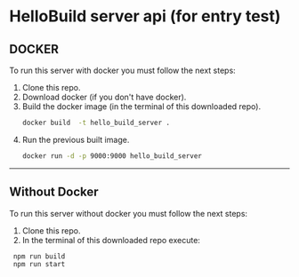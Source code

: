 # HelloBuild server api (for entry test)

## DOCKER

To run this server with docker you must follow the next steps:

1. Clone this repo.
2. Download docker (if you don't have docker).
3. Build the docker image (in the terminal of this downloaded repo).
    ```bash
   docker build  -t hello_build_server .
    ```
4. Run the previous built image.
    ```bash
   docker run -d -p 9000:9000 hello_build_server
   ```
---
## Without Docker

To run this server without docker you must follow the next steps:
 1. Clone this repo.
 2. In the terminal of this downloaded repo execute: 
   ```bash
    npm run build
    npm run start
   ```

   

